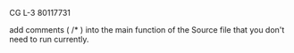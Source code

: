 CG L-3 80117731

add comments ( /* ) into the main function of the Source file that you don't need to run currently.
